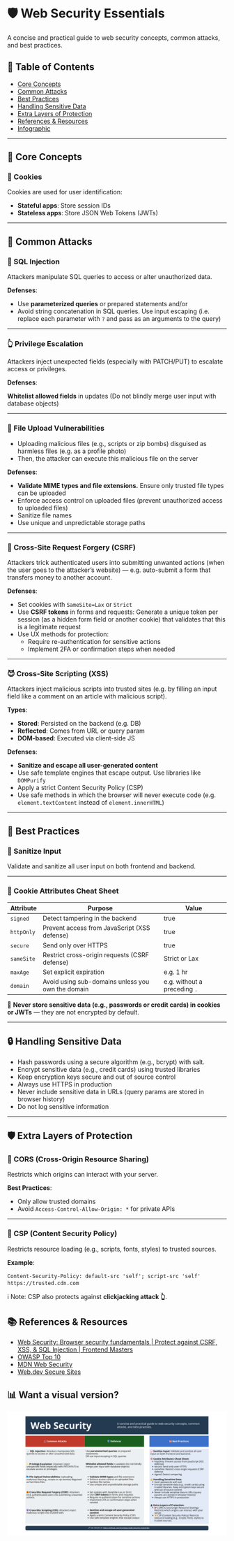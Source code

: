 # 🛡️ Web Security Essentials

A concise and practical guide to web security concepts, common attacks, and best practices.

## 📑 Table of Contents
- [Core Concepts](#-core-concepts)
- [Common Attacks](#-common-attacks)
- [Best Practices](#-best-practices)
- [Handling Sensitive Data](#-handling-sensitive-data)
- [Extra Layers of Protection](#-extra-layers-of-protection)
- [References & Resources](#-references--resources)
- [Infographic](#-infographic)

---

## 🔐 Core Concepts

### 🍪 Cookies
Cookies are used for user identification:
- **Stateful apps**: Store session IDs
- **Stateless apps**: Store JSON Web Tokens (JWTs)

---

## 🚨 Common Attacks

### 💉 SQL Injection
Attackers manipulate SQL queries to access or alter unauthorized data.

**Defenses**:
- Use **parameterized queries** or prepared statements and/or
- Avoid string concatenation in SQL queries. Use input escaping (i.e. replace each parameter with `?` and pass as an arguments to the query)

---

### 👆 Privilege Escalation
Attackers inject unexpected fields (especially with PATCH/PUT) to escalate access or privileges.

**Defenses**:

**Whitelist allowed fields** in updates (Do not blindly merge user input with database objects)

---

### 📂 File Upload Vulnerabilities
- Uploading malicious files (e.g., scripts or zip bombs) disguised as harmless files (e.g. as a profile photo)
- Then, the attacker can execute this malicious file on the server

**Defenses**:
- **Validate MIME types and file extensions.** Ensure only trusted file types can be uploaded
- Enforce access control on uploaded files (prevent unauthorized access to uploaded files)
- Sanitize file names
- Use unique and unpredictable storage paths

---

### 🎃 Cross-Site Request Forgery (CSRF)
Attackers trick authenticated users into submitting unwanted actions (when the user goes to the attacker’s website) — e.g. auto-submit a form that transfers money to another account.

**Defenses**:
- Set cookies with `SameSite=Lax` or `Strict`
- Use **CSRF tokens** in forms and requests: Generate a unique token per session (as a hidden form field or another cookie) that validates that this is a legitimate request
- Use UX methods for protection:
    - Require re-authentication for sensitive actions
    - Implement 2FA or confirmation steps when needed

---

### 😈 Cross-Site Scripting (XSS)
Attackers inject malicious scripts into trusted sites (e.g. by filling an input field like a comment on an article with malicious script).

**Types**:
- **Stored**: Persisted on the backend (e.g. DB)
- **Reflected**: Comes from URL or query param
- **DOM-based**: Executed via client-side JS

**Defenses**:
- **Sanitize and escape all user-generated content**
- Use safe template engines that escape output. Use libraries like `DOMPurify`
- Apply a strict Content Security Policy (CSP)
- Use safe methods in which the browser will never execute code (e.g. `element.textContent` instead of `element.innerHTML`)

---

## 🎁 Best Practices

### 🧼 Sanitize Input
Validate and sanitize all user input on both frontend and backend.

---

### 🍪 Cookie Attributes Cheat Sheet

| Attribute   | Purpose                                      | Value |
|------------|---------------------------------------------- | ----- |
| `signed`   | Detect tampering in the backend               | true  |
| `httpOnly` | Prevent access from JavaScript (XSS defense)  | true  |
| `secure`   | Send only over HTTPS                          | true  |
| `sameSite` | Restrict cross-origin requests (CSRF defense) | Strict or Lax |
| `maxAge`   | Set explicit expiration                       | e.g. 1 hr |
| `domain`   | Avoid using sub-domains unless you own the domain | e.g. without a preceding `.` |

🚫 **Never store sensitive data (e.g., passwords or credit cards) in cookies or JWTs** — they are not encrypted by default.

---

## 🔒 Handling Sensitive Data

- Hash passwords using a secure algorithm (e.g., bcrypt) with salt.
- Encrypt sensitive data (e.g., credit cards) using trusted libraries
- Keep encryption keys secure and out of source control
- Always use HTTPS in production
- Never include sensitive data in URLs (query params are stored in browser history)
- Do not log sensitive information

---

## 🛡️ Extra Layers of Protection

### 🧱 CORS (Cross-Origin Resource Sharing)
Restricts which origins can interact with your server.

**Best Practices**:
- Only allow trusted domains
- Avoid `Access-Control-Allow-Origin: *` for private APIs

---

### 📜 CSP (Content Security Policy)
Restricts resource loading (e.g., scripts, fonts, styles) to trusted sources.

**Example**:
```http
Content-Security-Policy: default-src 'self'; script-src 'self' https://trusted.cdn.com
```

ℹ️ Note: CSP also protects against **clickjacking attack 👆**.

## 📚 References & Resources
- [Web Security: Browser security fundamentals | Protect against CSRF, XSS, & SQL Injection | Frontend Masters](https://frontendmasters.com/courses/web-security-v2/)
- [OWASP Top 10](https://owasp.org/Top10/)
- [MDN Web Security](https://developer.mozilla.org/en-US/docs/Web/Security)
- [Web.dev Secure Sites](https://web.dev/explore/secure)

## 📊 Want a visual version?
![Web Security Infographic](<Web Security.png>)
